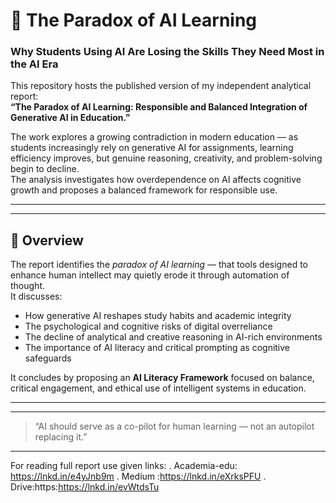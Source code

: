 # 🧠 The Paradox of AI Learning  
### Why Students Using AI Are Losing the Skills They Need Most in the AI Era

This repository hosts the published version of my independent analytical report:  
**“The Paradox of AI Learning: Responsible and Balanced Integration of Generative AI in Education.”**

The work explores a growing contradiction in modern education — as students increasingly rely on generative AI for assignments, learning efficiency improves, but genuine reasoning, creativity, and problem-solving begin to decline.  
The analysis investigates how overdependence on AI affects cognitive growth and proposes a balanced framework for responsible use.

---

---

## 📘 Overview

The report identifies the *paradox of AI learning* — that tools designed to enhance human intellect may quietly erode it through automation of thought.  
It discusses:
- How generative AI reshapes study habits and academic integrity  
- The psychological and cognitive risks of digital overreliance  
- The decline of analytical and creative reasoning in AI-rich environments  
- The importance of AI literacy and critical prompting as cognitive safeguards  

It concludes by proposing an **AI Literacy Framework** focused on balance, critical engagement, and ethical use of intelligent systems in education.

---


---


> “AI should serve as a co-pilot for human learning — not an autopilot replacing it.”


----
For reading full report use given links:
. Academia-edu: https://lnkd.in/e4yJnb9m
. Medium :https://lnkd.in/eXrksPFU
. Drive:https:https://lnkd.in/evWtdsTu

